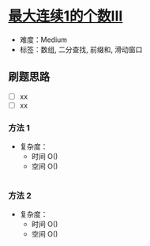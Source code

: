 # [最大连续1的个数III](https://leetcode-cn.com/problems/max-consecutive-ones-iii/)

- 难度：Medium
- 标签：数组, 二分查找, 前缀和, 滑动窗口

## 刷题思路

- [ ] xx
- [ ] xx

### 方法 1

- 复杂度：
    - 时间 O()
    - 空间 O()

``` js

```

### 方法 2

- 复杂度：
    - 时间 O()
    - 空间 O()

``` js

```
